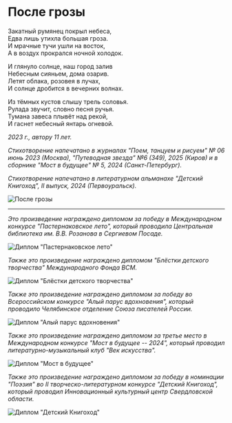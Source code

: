 # После грозы

Закатный румянец покрыл небеса,  
Едва лишь утихла большая гроза.  
И мрачные тучи ушли на восток,  
А в воздух прокрался ночной холодок.

И глянуло солнце, наш город залив  
Небесным сияньем, дома озарив.  
Летят облака, розовея в лучах,  
И солнце дробится в вечерних волнах.

Из тёмных кустов слышу трель соловья.  
Рулада звучит, словно песня ручья.  
Тумана завеса плывёт над рекой,  
И гаснет небесный янтарь огневой.

*2023 г., автору 11 лет.*

*Стихотворение напечатано в журналах "Поем, танцуем и рисуем" № 06 июнь 2023 (Москва), "Путеводная звезда" №6 (349), 2025 (Киров) и в сборнике "Мост в будущее"  № 5, 2024 (Санкт-Петербург).*

*Стихотворение напечатано в литературном альманахе "Детский Книгоход", II выпуск, 2024 (Первоуральск).*

![После грозы](../images/after-storm.jpg)

***

*Это произведение награждено дипломом за победу в Международном конкурсе "Пастернаковское лето", который проводила Центральная библиотека им. В.В. Розанова в Сергиевом Посаде.*

![Диплом "Пастернаковское лето"](../images/achievements/pasternak-summer.jpg)

*Также это произведение награждено дипломом "Блёстки детского творчества" Международного Фонда ВСМ.*

![Диплом "Блёстки детского творчества"](../images/achievements/diplom-vsm.jpg)

*Также это произведение награждено дипломом за победу во Всероссийском конкурсе "Алый парус вдохновения", который проводило Челябинское отделение Союза писателей России.*

![Диплом "Алый парус вдохновения"](../images/achievements/diplom-red-sail-poetry.jpg)

*Также это произведение награждено дипломом за третье место в Международном конкурсе "Мост в будущее -- 2024", который проводил литературно-музыкальный клуб "Век искусства".*

![Диплом "Мост в будущее"](../images/achievements/diplom-most.jpg)

*Также это произведение награждено дипломом за победу в номинации "Поэзия" во II творческо-литературном конкурсе "Детский Книгоход", который проводил Инновационный культурный центр Свердловской области.*

![Диплом "Детский Книгоход"](../images/achievements/diplom-knigokhod-poetry.jpg)
